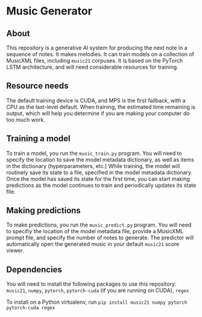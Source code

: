 # Music Generator

## About
This repository is a generative AI system for producing the next note in a sequence of notes. It makes melodies. It can train models on a collection of MusicXML files, including `music21` corpuses. It is based on the PyTorch LSTM architecture, and will need considerable resources for training.

## Resource needs
The default training device is CUDA, and MPS is the first fallback, with a CPU as the last-level default. When training, the estimated time remaining is output, which will help you determine if you are making your computer do too much work.

## Training a model
To train a model, you run the `music_train.py` program. You will need to specify the location to save the model metadata dictionary, as well as items in the dictionary (hyperparameters, etc.) While training, the model will routinely save its state to a file, specified in the model metadata dictionary. Once the model has saved its state for the first time, you can start making predictions as the model continues to train and periodically updates its state file.

## Making predictions
To make predictions, you run the `music_predict.py` program. You will need to specifiy the location of the model metadata file, provide a MusicXML prompt file, and specify the number of notes to generate. The predictor will automatically open the generated music in your default `music21` score viewer.

## Dependencies
You will need to install the following packages to use this repository:
`music21`, `numpy`, `pytorch`, `pytorch-cuda` (if you are running on CUDA), `regex`

To install on a Python virtualenv, run `pip install music21 numpy pytorch pytorch-cuda regex`
